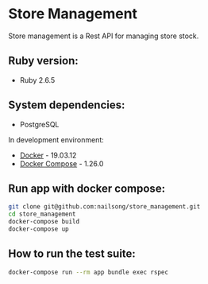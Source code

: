 # Store Management

Store management is a Rest API for managing store stock.

## Ruby version:

* Ruby 2.6.5

## System dependencies:

* PostgreSQL

In development environment:

* [Docker](https://www.docker.com) - 19.03.12
* [Docker Compose](https://docs.docker.com/compose/) - 1.26.0

## Run app with docker compose:
```bash
git clone git@github.com:nailsong/store_management.git
cd store_management
docker-compose build
docker-compose up
```

## How to run the test suite:
```bash
docker-compose run --rm app bundle exec rspec
```

